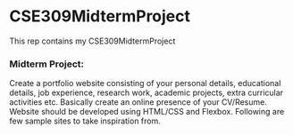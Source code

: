 # CSE309MidtermProject
This rep contains my CSE309MidtermProject

### Midterm Project:

Create a portfolio website consisting of your personal details, educational details, job experience, research work, academic projects, extra curricular activities etc. Basically create an online presence of your CV/Resume. Website should be developed using HTML/CSS and Flexbox. Following are few sample sites to take inspiration from. 

